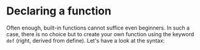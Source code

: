 # Declaring a function
Often enough, built-in functions cannot suffice even beginners. In such a case, there is no choice but to create your own function using the keyword `def` (right, derived from define). Let's have a look at the syntax:


